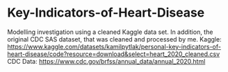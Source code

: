 # Key-Indicators-of-Heart-Disease
Modelling investigation using a cleaned Kaggle data set. In addition, the original CDC SAS dataset, that was cleaned and processed by me.
Kaggle: https://www.kaggle.com/datasets/kamilpytlak/personal-key-indicators-of-heart-disease/code?resource=download&select=heart_2020_cleaned.csv
CDC Data: https://www.cdc.gov/brfss/annual_data/annual_2020.html
